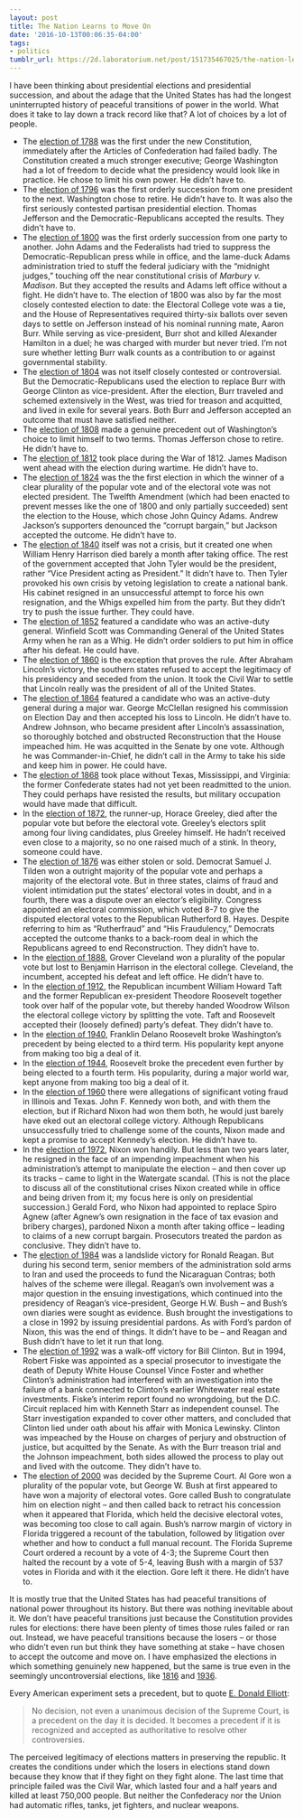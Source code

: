```yaml
---
layout: post
title: The Nation Learns to Move On
date: '2016-10-13T00:06:35-04:00'
tags:
- politics
tumblr_url: https://2d.laboratorium.net/post/151735467025/the-nation-learns-to-move-on
---
```

I have been thinking about presidential elections and presidential succession, and about the adage that the United States has had the longest uninterrupted history of peaceful transitions of power in the world. What does it take to lay down a track record like that? A lot of choices by a lot of people.

- The [election of 1788](https://en.wikipedia.org/wiki/United_States_presidential_election,_1788%E2%80%9389) was the first under the new Constitution, immediately after the Articles of Confederation had failed badly. The Constitution created a much stronger executive; George Washington had a lot of freedom to decide what the presidency would look like in practice. He chose to limit his own power. He didn’t have to.
- The [election of 1796](https://en.wikipedia.org/wiki/United_States_presidential_election,_1796) was the first orderly succession from one president to the next. Washington chose to retire. He didn’t have to. It was also the first seriously contested partisan presidential election. Thomas Jefferson and the Democratic-Republicans accepted the results. They didn’t have to.
- The [election of 1800](https://en.wikipedia.org/wiki/United_States_presidential_election,_1800) was the first orderly succession from one party to another. John Adams and the Federalists had tried to suppress the Democratic-Republican press while in office, and the lame-duck Adams administration tried to stuff the federal judiciary with the “midnight judges,” touching off the near constitutional crisis of _Marbury v. Madison_. But they accepted the results and Adams left office without a fight. He didn’t have to. The election of 1800 was also by far the most closely contested election to date: the Electoral College vote was a tie, and the House of Representatives required thirty-six ballots over seven days to settle on Jefferson instead of his nominal running mate, Aaron Burr. While serving as vice-president, Burr shot and killed Alexander Hamilton in a duel; he was charged with murder but never tried. I’m not sure whether letting Burr walk counts as a contribution to or against governmental stability.
- The [election of 1804](https://en.wikipedia.org/wiki/United_States_presidential_election,_1804) was not itself closely contested or controversial. But the Democratic-Republicans used the election to replace Burr with George Clinton as vice-president. After the election, Burr traveled and schemed extensively in the West, was tried for treason and acquitted, and lived in exile for several years. Both Burr and Jefferson accepted an outcome that must have satisfied neither.
- The [election of 1808](https://en.wikipedia.org/wiki/United_States_presidential_election,_1808) made a genuine precedent out of Washington’s choice to limit himself to two terms. Thomas Jefferson chose to retire. He didn’t have to.
- The [election of 1812](https://en.wikipedia.org/wiki/United_States_presidential_election_1812) took place during the War of 1812. James Madison went ahead with the election during wartime. He didn’t have to.
- The [election of 1824](https://en.wikipedia.org/wiki/United_States_presidential_election,_1824) was the the first election in which the winner of a clear plurality of the popular vote and of the electoral vote was not elected president. The Twelfth Amendment (which had been enacted to prevent messes like the one of 1800 and only partially succeeded) sent the election to the House, which chose John Quincy Adams. Andrew Jackson’s supporters denounced the “corrupt bargain,” but Jackson accepted the outcome. He didn’t have to.
- The [election of 1840](https://en.wikipedia.org/wiki/United_States_presidential_election,_1840) itself was not a crisis, but it created one when William Henry Harrison died barely a month after taking office. The rest of the government accepted that John Tyler would be the president, rather “Vice President acting as President.” It didn’t have to. Then Tyler provoked his own crisis by vetoing legislation to create a national bank. His cabinet resigned in an unsuccessful attempt to force his own resignation, and the Whigs expelled him from the party. But they didn’t try to push the issue further. They could have.
- The [election of 1852](https://en.wikipedia.org/wiki/United_States_presidential_election,_1852) featured a candidate who was an active-duty general. Winfield Scott was Commanding General of the United States Army when he ran as a Whig. He didn’t order soldiers to put him in office after his defeat. He could have.
- The [election of 1860](https://en.wikipedia.org/wiki/United_States_presidential_election,_1860) is the exception that proves the rule. After Abraham Lincoln’s victory, the southern states refused to accept the legitimacy of his presidency and seceded from the union. It took the Civil War to settle that Lincoln really was the president of all of the United States.
- The [election of 1864](https://en.wikipedia.org/wiki/United_States_presidential_election,_1864) featured a candidate who was an active-duty general during a major war. George McClellan resigned his commission on Election Day and then accepted his loss to Lincoln. He didn’t have to. Andrew Johnson, who became president after Lincoln’s assassination, so thoroughly botched and obstructed Reconstruction that the House impeached him. He was acquitted in the Senate by one vote. Although he was Commander-in-Chief, he didn’t call in the Army to take his side and keep him in power. He could have.
- The [election of 1868](https://en.wikipedia.org/wiki/United_States_presidential_election,_1868) took place without Texas, Mississippi, and Virginia: the former Confederate states had not yet been readmitted to the union. They could perhaps have resisted the results, but military occupation would have made that difficult.
- In the [election of 1872](https://en.wikipedia.org/wiki/United_States_presidential_election,_1872), the runner-up, Horace Greeley, died after the popular vote but before the electoral vote. Greeley’s electors split among four living candidates, plus Greeley himself. He hadn’t received even close to a majority, so no one raised much of a stink. In theory, someone could have.
- The [election of 1876](https://en.wikipedia.org/wiki/United_States_presidential_election,_1876) was either stolen or sold. Democrat Samuel J. Tilden won a outright majority of the popular vote and perhaps a majority of the electoral vote. But in three states, claims of fraud and violent intimidation put the states’ electoral votes in doubt, and in a fourth, there was a dispute over an elector’s eligibility. Congress appointed an electoral commission, which voted 8-7 to give the disputed electoral votes to the Republican Rutherford B. Hayes. Despite referring to him as “Rutherfraud” and “His Fraudulency,” Democrats accepted the outcome thanks to a back-room deal in which the Republicans agreed to end Reconstruction. They didn’t have to.
- In the [election of 1888](https://en.wikipedia.org/wiki/United_States_presidential_election,_1888), Grover Cleveland won a plurality of the popular vote but lost to Benjamin Harrison in the electoral college. Cleveland, the incumbent, accepted his defeat and left office. He didn’t have to.
- In the [election of 1912](https://en.wikipedia.org/wiki/United_States_presidential_election,_1912), the Republican incumbent William Howard Taft and the former Republican ex-president Theodore Roosevelt together took over half of the popular vote, but thereby handed Woodrow Wilson the electoral college victory by splitting the vote. Taft and Roosevelt accepted their (loosely defined) party’s defeat. They didn’t have to.
- In the [election of 1940](https://en.wikipedia.org/wiki/United_States_presidential_election,_1940), Franklin Delano Roosevelt broke Washington’s precedent by being elected to a third term. His popularity kept anyone from making too big a deal of it.
- In the [election of 1944](https://en.wikipedia.org/wiki/United_States_presidential_election,_1944), Roosevelt broke the precedent even further by being elected to a fourth term. His popularity, during a major world war, kept anyone from making too big a deal of it.
- In the [election of 1960](https://en.wikipedia.org/wiki/United_States_presidential_election,_1960) there were allegations of significant voting fraud in Illinois and Texas. John F. Kennedy won both, and with them the election, but if Richard Nixon had won them both, he would just barely have eked out an electoral college victory. Although Republicans unsuccessfully tried to challenge some of the counts, Nixon made and kept a promise to accept Kennedy’s election. He didn’t have to.
- In the [election of 1972](https://en.wikipedia.org/wiki/United_States_presidential_election,_1972), Nixon won handily. But less than two years later, he resigned in the face of an impending impeachment when his administration’s attempt to manipulate the election – and then cover up its tracks – came to light in the Watergate scandal. (This is not the place to discuss all of the constitutional crises Nixon created while in office and being driven from it; my focus here is only on presidential succession.) Gerald Ford, who Nixon had appointed to replace Spiro Agnew (after Agnew’s own resignation in the face of tax evasion and bribery charges), pardoned Nixon a month after taking office – leading to claims of a new corrupt bargain. Prosecutors treated the pardon as conclusive. They didn’t have to.
- The [election of 1984](https://en.wikipedia.org/wiki/United_States_presidential_election,_1984) was a landslide victory for Ronald Reagan. But during his second term, senior members of the administration sold arms to Iran and used the proceeds to fund the Nicaraguan Contras; both halves of the scheme were illegal. Reagan’s own involvement was a major question in the ensuing investigations, which continued into the presidency of Reagan’s vice-president, George H.W. Bush – and Bush’s own diaries were sought as evidence. Bush brought the investigations to a close in 1992 by issuing presidential pardons. As with Ford’s pardon of Nixon, this was the end of things. It didn’t have to be – and Reagan and Bush didn’t have to let it run that long.
- The [election of 1992](https://en.wikipedia.org/wiki/United_States_presidential_election,_1992) was a walk-off victory for Bill Clinton. But in 1994, Robert Fiske was appointed as a special prosecutor to investigate the death of Deputy White House Counsel Vince Foster and whether Clinton’s administration had interfered with an investigation into the failure of a bank connected to Clinton’s earlier Whitewater real estate investments. Fiske’s interim report found no wrongdoing, but the D.C. Circuit replaced him with Kenneth Starr as independent counsel. The Starr investigation expanded to cover other matters, and concluded that Clinton lied under oath about his affair with Monica Lewinsky. Clinton was impeached by the House on charges of perjury and obstruction of justice, but acquitted by the Senate. As with the Burr treason trial and the Johnson impeachment, both sides allowed the process to play out and lived with the outcome. They didn’t have to.
- The [election of 2000](https://en.wikipedia.org/wiki/United_States_presidential_election,_2000) was decided by the Supreme Court. Al Gore won a plurality of the popular vote, but George W. Bush at first appeared to have won a majority of electoral votes. Gore called Bush to congratulate him on election night – and then called back to retract his concession when it appeared that Florida, which held the decisive electoral votes, was becoming too close to call again. Bush’s narrow margin of victory in Florida triggered a recount of the tabulation, followed by litigation over whether and how to conduct a full manual recount. The Florida Supreme Court ordered a recount by a vote of 4-3; the Supreme Court then halted the recount by a vote of 5-4, leaving Bush with a margin of 537 votes in Florida and with it the election. Gore left it there. He didn’t have to.

It is mostly true that the United States has had peaceful transitions of national power throughout its history. But there was nothing inevitable about it. We don’t have peaceful transitions just because the Constitution provides rules for elections: there have been plenty of times those rules failed or ran out. Instead, we have peaceful transitions because the losers – or those who didn’t even run but think they have something at stake – have chosen to accept the outcome and move on. I have emphasized the elections in which something genuinely new happened, but the same is true even in the seemingly uncontroversial elections, like [1816](https://en.wikipedia.org/wiki/United_States_presidential_election,_1816) and [1936](https://en.wikipedia.org/wiki/United_States_presidential_election,_1936).

Every American experiment sets a precedent, but to quote [E. Donald Elliott](https://www.jstor.org/stable/3109476?seq=1#page_scan_tab_contents):

> No decision, not even a unanimous decision of the Supreme Court, is a precedent on the day it is decided. It becomes a precedent if it is recognized and accepted as authoritative to resolve other controversies.

The perceived legitimacy of elections matters in preserving the republic. It creates the conditions under which the losers in elections stand down because they know that if they fight on they fight alone. The last time that principle failed was the Civil War, which lasted four and a half years and killed at least 750,000 people. But neither the Confederacy nor the Union had automatic rifles, tanks, jet fighters, and nuclear weapons.


